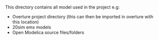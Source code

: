 This directory contains all model used in the project e.g:

- Overture project directory (this can then be imported in overture with this location)
- 20sim emx models
- Open Modelica source files/folders
